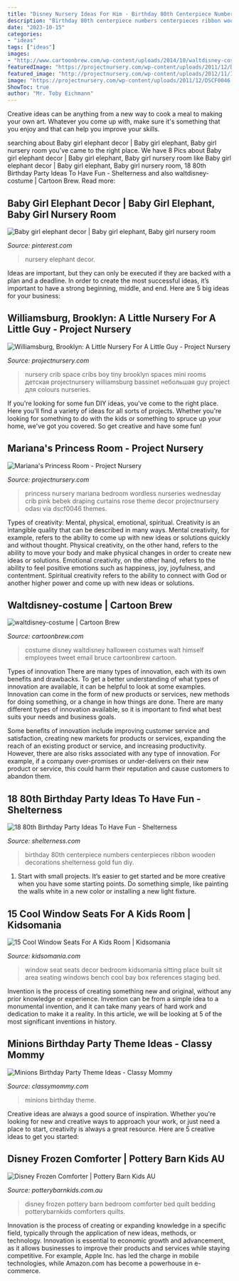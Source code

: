 ```yaml
---
title: "Disney Nursery Ideas For Him - Birthday 80th Centerpiece Numbers Centerpieces Ribbon Wooden Decorations Shelterness Gold Fun Diy"
description: "Birthday 80th centerpiece numbers centerpieces ribbon wooden decorations shelterness gold fun diy"
date: "2023-10-15"
categories:
- "ideas"
tags: ["ideas"]
images:
- "http://www.cartoonbrew.com/wp-content/uploads/2014/10/waltdisney-costume.jpg"
featuredImage: "https://projectnursery.com/wp-content/uploads/2011/12/DSCF0046.jpg"
featured_image: "http://projectnursery.com/wp-content/uploads/2012/11/IMG_7797.jpg"
image: "https://projectnursery.com/wp-content/uploads/2011/12/DSCF0046.jpg"
ShowToc: true
author: "Mr. Toby Eichmann"
---
```



Creative ideas can be anything from a new way to cook a meal to making your own art. Whatever you come up with, make sure it's something that you enjoy and that can help you improve your skills.

	

		
searching about Baby girl elephant decor | Baby girl elephant, Baby girl nursery room you've came to the right place. We have 8 Pics about Baby girl elephant decor | Baby girl elephant, Baby girl nursery room like Baby girl elephant decor | Baby girl elephant, Baby girl nursery room, 18 80th Birthday Party Ideas To Have Fun - Shelterness and also waltdisney-costume | Cartoon Brew. Read more:
		
    
## Baby Girl Elephant Decor | Baby Girl Elephant, Baby Girl Nursery Room

<img loading=lazy src="https://i.pinimg.com/736x/62/9d/09/629d095897cddf55654cf311e4590d57.jpg" onerror="this.onerror=null;this.src='https://tse4.mm.bing.net/th?id=OIP.W2DMIb7MKgfrwZ9ZQxp-YQHaJ4&amp;pid=15.1';" alt="Baby girl elephant decor | Baby girl elephant, Baby girl nursery room">

_Source: pinterest.com_

>nursery elephant decor. 

	

Ideas are important, but they can only be executed if they are backed with a plan and a deadline. In order to create the most successful ideas, it’s important to have a strong beginning, middle, and end. Here are 5 big ideas for your business: 

    
## Williamsburg, Brooklyn: A Little Nursery For A Little Guy - Project Nursery

<img loading=lazy src="http://projectnursery.com/wp-content/uploads/2012/11/IMG_7797.jpg" onerror="this.onerror=null;this.src='https://tse3.mm.bing.net/th?id=OIP.LkDT52jbcdxN9rgEK9VuUwHaLH&amp;pid=15.1';" alt="Williamsburg, Brooklyn: A Little Nursery For A Little Guy - Project Nursery">

_Source: projectnursery.com_

>nursery crib space cribs boy tiny brooklyn spaces mini rooms детская projectnursery williamsburg bassinet небольшая guy project для colours nurseries. 

	

If you're looking for some fun DIY ideas, you've come to the right place. Here you'll find a variety of ideas for all sorts of projects. Whether you're looking for something to do with the kids or something to spruce up your home, we've got you covered. So get creative and have some fun!

    
## Mariana&#039;s Princess Room - Project Nursery

<img loading=lazy src="https://projectnursery.com/wp-content/uploads/2011/12/DSCF0046.jpg" onerror="this.onerror=null;this.src='https://tse3.mm.bing.net/th?id=OIP.bc1hiEIe2JkgliSUqRq8nQHaJ4&amp;pid=15.1';" alt="Mariana&#039;s Princess Room - Project Nursery">

_Source: projectnursery.com_

>princess nursery mariana bedroom wordless nurseries wednesday crib pink bebek draping curtains rose theme decor projectnursery odası via dscf0046 themes. 

	

Types of creativity: Mental, physical, emotional, spiritual.
Creativity is an intangible quality that can be described in many ways. Mental creativity, for example, refers to the ability to come up with new ideas or solutions quickly and without thought. Physical creativity, on the other hand, refers to the ability to move your body and make physical changes in order to create new ideas or solutions. Emotional creativity, on the other hand, refers to the ability to feel positive emotions such as happiness, joy, joyfulness, and contentment. Spiritual creativity refers to the ability to connect with God or another higher power and come up with new ideas or solutions.

    
## Waltdisney-costume | Cartoon Brew

<img loading=lazy src="http://www.cartoonbrew.com/wp-content/uploads/2014/10/waltdisney-costume.jpg" onerror="this.onerror=null;this.src='https://tse1.mm.bing.net/th?id=OIP.flwHQB93xRRPpgOGGm6kWgHaJ4&amp;pid=15.1';" alt="waltdisney-costume | Cartoon Brew">

_Source: cartoonbrew.com_

>costume disney waltdisney halloween costumes walt himself employees tweet email bruce cartoonbrew cartoon. 

	

Types of innovation
There are many types of innovation, each with its own benefits and drawbacks. To get a better understanding of what types of innovation are available, it can be helpful to look at some examples. 
Innovation can come in the form of new products or services, new methods for doing something, or a change in how things are done. There are many different types of innovation available, so it is important to find what best suits your needs and business goals. 

Some benefits of innovation include improving customer service and satisfaction, creating new markets for products or services, expanding the reach of an existing product or service, and increasing productivity. However, there are also risks associated with any type of innovation. For example, if a company over-promises or under-delivers on their new product or service, this could harm their reputation and cause customers to abandon them.

    
## 18 80th Birthday Party Ideas To Have Fun - Shelterness

<img loading=lazy src="http://i.shelterness.com/2017/02/03-80th-birthday-centerpiece-with-wooden-numbers-and-ribbon.jpg" onerror="this.onerror=null;this.src='https://tse3.mm.bing.net/th?id=OIP.Mya7Ow8JeuFz2khBPmhFqQHaJ4&amp;pid=15.1';" alt="18 80th Birthday Party Ideas To Have Fun - Shelterness">

_Source: shelterness.com_

>birthday 80th centerpiece numbers centerpieces ribbon wooden decorations shelterness gold fun diy. 

	

1. Start with small projects. It’s easier to get started and be more creative when you have some starting points. Do something simple, like painting the walls white in a new color or installing a new light fixture. 

    
## 15 Cool Window Seats For A Kids Room | Kidsomania

<img loading=lazy src="http://www.kidsomania.com/photos/15-Ideas-For-Kids-Window-Seat-10.jpg" onerror="this.onerror=null;this.src='https://tse3.mm.bing.net/th?id=OIP.v0-mEx9I--iUv2PpHl7LNAHaJ4&amp;pid=15.1';" alt="15 Cool Window Seats For A Kids Room | Kidsomania">

_Source: kidsomania.com_

>window seat seats decor bedroom kidsomania sitting place built sit area seating windows bench cool bay box references staging bed. 

	

Invention is the process of creating something new and original, without any prior knowledge or experience. Invention can be from a simple idea to a monumental invention, and it can take many years of hard work and dedication to make it a reality. In this article, we will be looking at 5 of the most significant inventions in history.

    
## Minions Birthday Party Theme Ideas - Classy Mommy

<img loading=lazy src="http://classymommy.com/wp-content/uploads/2015/08/IMG_0338.jpg" onerror="this.onerror=null;this.src='https://tse4.mm.bing.net/th?id=OIP.h1rVCe32MWrHIlG6QhjfZgHaFj&amp;pid=15.1';" alt="Minions Birthday Party Theme Ideas - Classy Mommy">

_Source: classymommy.com_

>minions birthday theme. 

	

Creative ideas are always a good source of inspiration. Whether you're looking for new and creative ways to approach your work, or just need a place to start, creativity is always a great resource. Here are 5 creative ideas to get you started: 

    
## Disney Frozen Comforter | Pottery Barn Kids AU

<img loading=lazy src="http://www.potterybarnkids.com.au/core/media/media.nl?id=65701024&amp;c=3572911&amp;h=eacb588c38bcd9e3adb3&amp;resizeid=7&amp;resizeh=1200&amp;resizew=1200" onerror="this.onerror=null;this.src='https://tse1.mm.bing.net/th?id=OIP.hh3Le2LlnYEhSrMyLbzeIwHaGi&amp;pid=15.1';" alt="Disney Frozen Comforter | Pottery Barn Kids AU">

_Source: potterybarnkids.com.au_

>disney frozen pottery barn bedroom comforter bed quilt bedding potterybarnkids comforters quilts. 

	

Innovation is the process of creating or expanding knowledge in a specific field, typically through the application of new ideas, methods, or technology. Innovation is essential to economic growth and advancement, as it allows businesses to improve their products and services while staying competitive. For example, Apple Inc. has led the charge in mobile technologies, while Amazon.com has become a powerhouse in e-commerce.

